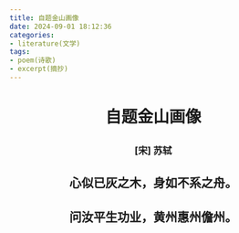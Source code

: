 ```yaml
---
title: 自题金山画像
date: 2024-09-01 18:12:36
categories:
- literature(文学)
tags:
- poem(诗歌)
- excerpt(摘抄)
---
```


<h1><p style="text-align: center;">自题金山画像</p></h1>

<h3><p style="text-align: center;">[宋] 苏轼</p></h3>

<h2><p style="text-align: center;">心似已灰之木，身如不系之舟。</p></h2>

<h2><p style="text-align: center;">问汝平生功业，黄州惠州儋州。</p></h2>
